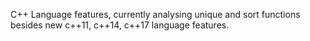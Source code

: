 C++ Language features, currently analysing unique and sort functions besides new c++11, c++14, c++17 language features.

